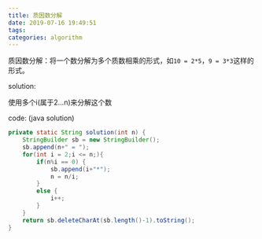 ```yaml
---
title: 质因数分解
date: 2019-07-16 19:49:51
tags: 
categories: algorithm
---
```


质因数分解：将一个数分解为多个质数相乘的形式，如`10 = 2*5`，`9 = 3*3`这样的形式。

solution: 

使用多个i(属于2...n)来分解这个数

code: (java solution)

```java
private static String solution(int n) {
    StringBuilder sb = new StringBuilder();
    sb.append(n+" = ");
    for(int i = 2;i <= n;){
        if(n%i == 0) {
            sb.append(i+"*");
            n = n/i;
        }
        else {
            i++;
        }
    }
    return sb.deleteCharAt(sb.length()-1).toString();
}
```